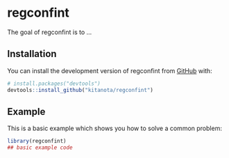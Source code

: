 
# regconfint

<!-- badges: start -->
<!-- badges: end -->

The goal of regconfint is to ...

## Installation

You can install the development version of regconfint from [GitHub](https://github.com/) with:

``` r
# install.packages("devtools")
devtools::install_github("kitanota/regconfint")
```

## Example

This is a basic example which shows you how to solve a common problem:

``` r
library(regconfint)
## basic example code
```

